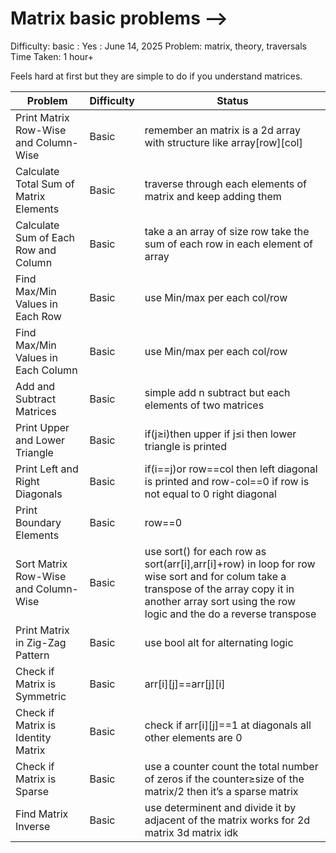 # Matrix basic problems —>

Difficulty: basic
 : Yes
: June 14, 2025
Problem: matrix, theory, traversals
Time Taken: 1 hour+

Feels hard at first but they are simple to do if you understand matrices.

| Problem | Difficulty | Status |
| --- | --- | --- |
| Print Matrix Row-Wise and Column-Wise | Basic | remember an matrix is a 2d array with structure like array[row][col] |
| Calculate Total Sum of Matrix Elements | Basic | traverse through each elements of matrix and keep adding them |
| Calculate Sum of Each Row and Column | Basic | take a an array of size row take the sum of each row in each element of array |
| Find Max/Min Values in Each Row | Basic | use Min/max per each col/row |
| Find Max/Min Values in Each Column | Basic | use Min/max per each col/row |
| Add and Subtract Matrices | Basic | simple add n subtract but each elements of two matrices |
| Print Upper and Lower Triangle | Basic | if(j≥i)then upper if j≤i then lower triangle is printed |
| Print Left and Right Diagonals | Basic | if(i==j)or row==col then left diagonal is printed and row-col==0 if row is not equal to 0 right diagonal |
| Print Boundary Elements | Basic | row==0||col==0||row==m-1||col==n-1|| means to print the elements on the sides of edges |
| Sort Matrix Row-Wise and Column-Wise | Basic | use sort() for each row as sort(arr[i],arr[i]+row) in loop for row wise sort and for colum take a transpose of the array copy it in another array sort using the row logic and the do a reverse transpose |
| Print Matrix in Zig-Zag Pattern | Basic | use bool alt for alternating logic |
| Check if Matrix is Symmetric | Basic | arr[i][j]==arr[j][i] |
| Check if Matrix is Identity Matrix | Basic | check if arr[i][j]==1 at diagonals all other elements are 0 |
| Check if Matrix is Sparse | Basic | use a counter count the total number of zeros if the counter≥size of the matrix/2 then it’s a sparse matrix |
| Find Matrix Inverse | Basic | use determinent and divide it by adjacent of the matrix works for 2d matrix 3d matrix idk |